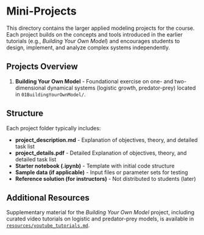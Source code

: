 # Mini-Projects

This directory contains the larger applied modeling projects for the course.  
Each project builds on the concepts and tools introduced in the earlier tutorials (e.g., *Building Your Own Model*) and encourages students to design, implement, and analyze complex systems independently.

## Projects Overview
1. **Building Your Own Model** - Foundational exercise on one- and two-dimensional dynamical systems (logistic growth, predator-prey) located in `01BuildingYourOwnModel/`.

## Structure
Each project folder typically includes:
- **project_description.md** - Explanation of objectives, theory, and detailed task list  
- **project_details.pdf** - Detailed Explanation of objectives, theory, and detailed task list  
- **Starter notebook (.ipynb)** - Template with initial code structure  
- **Sample data (if applicable)** - Input files or parameter sets for testing  
- **Reference solution (for instructors)** - Not distributed to students  (later)

## Additional Resources
Supplementary material for the *Building Your Own Model* project, including curated video tutorials on logistic and predator-prey models, is available in  
[`resources/youtube_tutorials.md`](../resources/youtube_tutorials.md).
